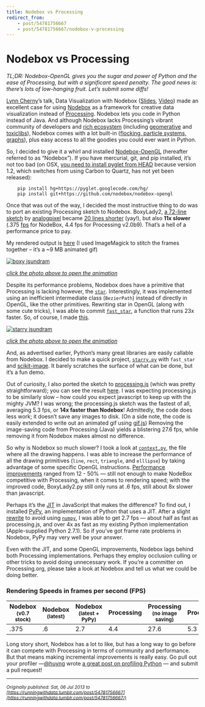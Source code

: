 ```yaml
---
title: Nodebox vs Processing
redirect_from: 
    - post/54781756667
    - post/54781756667/nodebox-v-processing
---
```

# Nodebox vs Processing

*TL;DR: Nodebox-OpenGL gives you the sugar and power of Python and the ease of Processing, but with a significant speed penalty. The good news is: there’s lots of low-hanging fruit. Let’s submit some diffs!*

[Lynn Cherny](https://twitter.com/arnicas)’s talk, Data Visualization with Nodebox ([Slides](http://www.slideshare.net/arnicas/nodebox-for-data-visualization-17766643), [Video](http://vimeo.com/63270085)) made an excellent case for using [Nodebox](http://www.cityinabottle.org/nodebox/) as a framework for creative data visualization instead of [Processing](http://processing.org/). Nodebox lets you code in Python instead of Java. And although Nodebox lacks Processing’s vibrant community of developers and [rich ecosystem](http://www.processing.org/reference/libraries/) (including [geomerative](http://www.ricardmarxer.com/geomerative/) and [toxiclibs](http://toxiclibs.org/)), Nodebox comes with a lot built-in ([flocking, particle systems, graphs](http://www.cityinabottle.org/nodebox/physics/)), plus easy access to all the goodies you could ever want in Python.  

So, I decided to give it a whirl and installed [Nodebox-OpenGL](https://github.com/nodebox/nodebox-opengl) (hereafter referred to as “Nodebox”). If you have mercurial, git, and pip installed, it’s not too bad (on OSX, [you need to install pyglet from HEAD](http://twistedpairdevelopment.wordpress.com/2012/02/21/installing-pyglet-in-mac-os-x/) because version 1.2, which switches from using Carbon to Quartz, has not yet been released):  

```
    pip install hg+https://pyglet.googlecode.com/hg/
    pip install git+https://github.com/nodebox/nodebox-opengl
```    
    
Once that was out of the way, I decided the most instructive thing to do was to port an existing Processing sketch to Nodebox. BoxyLady2, [a 72-line sketch](https://gist.github.com/jsundram/1671003) by [analogpixel](http://www.analogpixel.org/) became [20 lines shorter](https://gist.github.com/jsundram/5332259) (yay!), but also **11x slower** (.375 [fps](http://en.wikipedia.org/wiki/Frame_rate) for NodeBox, 4.4 fps for Processing v2.0b9). That’s a hell of a performance price to pay.  

My rendered output is [here](http://viz.runningwithdata.com/mosaic/jsundram.gif") (I used ImageMagick to stitch the frames together &ndash; it’s a ~9 MB animated gif)

[
    ![boxy jsundram](https://lh3.googleusercontent.com/D0MDnAb3MWsByV0fZ6-wzQsXStNczqgPSKXRi5V1GKF-n7rNVxZMpnw34Jdr71lTCD2UsQgjBVCgQI6i5OHcfeYP3QyAytXE5zbBCjQAPOmzG52VY-9PQN9HMw)
](http://viz.runningwithdata.com/mosaic/jsundram.gif)


*[click the photo above to open the animation](http://viz.runningwithdata.com/mosaic/jsundram.gif)*

Despite its performance problems, Nodebox does have a primitive that Processing is lacking however, the [`star`](http://nodebox.net/code/index.php/Reference_%7C_star()). Interestingly, it was implemented using an inefficient intermediate class (`BezierPath`) instead of directly in OpenGL, like the other primitives. Rewriting star in OpenGL (along with some cute tricks), I was able to commit [`fast_star`](https://github.com/jsundram/nodebox-opengl/commit/87e66f57c7fea0520a21b68576f6472ce5097daf), a function that runs 23x faster. So, of course, I made [this](http://viz.runningwithdata.com/mosaic/jsundram_stars_smaller.gif).  

[
    ![starry jsundram](https://lh5.googleusercontent.com/wnbobcfRKiXjOrldse5I1q-02brVTfU_ie_aHOw1WRsRR9FAXBReanECiwpX1FfWg901Fe1IeBg1uL-ODgrh45teKWLDOaAyeDm1T-z1Yh686zYQCXZnXn5jng)
](http://viz.runningwithdata.com/mosaic/jsundram_stars_smaller.gif)

*[click the photo above to open the animation](http://viz.runningwithdata.com/mosaic/jsundram_stars_smaller.gif)*    

And, as advertised earlier, Python’s many great libraries are easily callable from Nodebox. I decided to make a quick project, [`starry.py`](https://gist.github.com/jsundram/5441782#file-starry-py) with `fast_star` and [scikit-image](http://scikit-image.org). It barely scratches the surface of what can be done, but it’s a fun demo.  

Out of curiosity, I also ported the sketch to [processing.js](https://github.com/processing-js/processing-js) (which was pretty straightforward); you can see the result [here](http://bl.ocks.org/jsundram/5605982). I was expecting processing.js to be similarly slow &ndash; how could you expect javascript to keep up with the mighty JVM? I was wrong; the processing.js sketch was the fastest of all, averaging 5.3 fps, or **14x faster than Nodebox**! Admittedly, the code does less work; it doesn’t save any images to disk. (On a side note, the code is easily extended to write out an animated gif using [gif.js](http://jnordberg.github.io/gif.js/)) Removing the image-saving code from Processing (Java) yields a blistering 27.6 fps, while removing it from Nodebox makes almost no difference.  

So why is Nodebox so much slower? I took a look at [`context.py`](https://github.com/nodebox/nodebox-opengl/blob/master/nodebox/graphics/context.py), the file where all the drawing happens. I was able to increase the performance of all the drawing primitives (`line`, `rect`, `triangle`, and `elllipse`) by taking advantage of some specific OpenGL instructions. [Performance improvements](https://github.com/nodebox/nodebox-opengl/commits/master/nodebox/graphics/context.py?author=jsundram) ranged from 12 - 50% &mdash; still not enough to make NodeBox competitive with Processing, when it comes to rendering speed; with the improved code, BoxyLady2.py still only runs at .6 fps, still about 8x slower than javascript.  

Perhaps it’s the [JIT](http://en.wikipedia.org/wiki/Just-in-time_compilation) in JavaScript that makes the difference? To find out, I installed [PyPy](http://pypy.org/index.html), an implementation of Python that uses a JIT. After a slight [rewrite](https://gist.github.com/jsundram/5618041) to avoid using [`numpy`](http://www.numpy.org/), I was able to get 2.7 fps &mdash; about half as fast as processing.js, and over 4x as fast as my existing Python implementation (Apple-supplied Python 2.7.1). So if you’ve got frame rate problems in Nodebox, PyPy may very well be your answer.  

Even with the JIT, and some OpenGL improvements, Nodebox lags behind both Processing implementations. Perhaps they employ occlusion culling or other tricks to avoid doing unnecessary work. If you’re a committer on Processing.org, please take a look at Nodebox and tell us what we could be doing better.  

### Rendering Speeds in frames per second (FPS) 

| Nodebox <br/> <sub>(v0.7 stock)</sub> | Nodebox <br/> <sub>(latest)</sub> | Nodebox <br/> <sub>(latest + PyPy)</sub> | Processing | Processing <br/> <sub>(no image saving)</sub> | Processing.js | 
|------|----|-----|-----|------|-----| 
| .375 | .6 | 2.7 | 4.4 | 27.6 | 5.3 |


Long story short, Nodebox has a lot to like, but has a long way to go before it can compete with Processing in terms of community and performance. But that means making incremental improvements is really easy. Go pull out your profiler &mdash;[@huyng](https://twitter.com/huyng) wrote [a great post on profiling Python](http://www.huyng.com/posts/python-performance-analysis/) &mdash; and submit a pull request!  

---
*<sub>Originally published: Sat, 06 Jul 2013 to [https://runningwithdata.tumblr.com/post/54781756667](https://runningwithdata.tumblr.com/post/54781756667/)</sub>*

